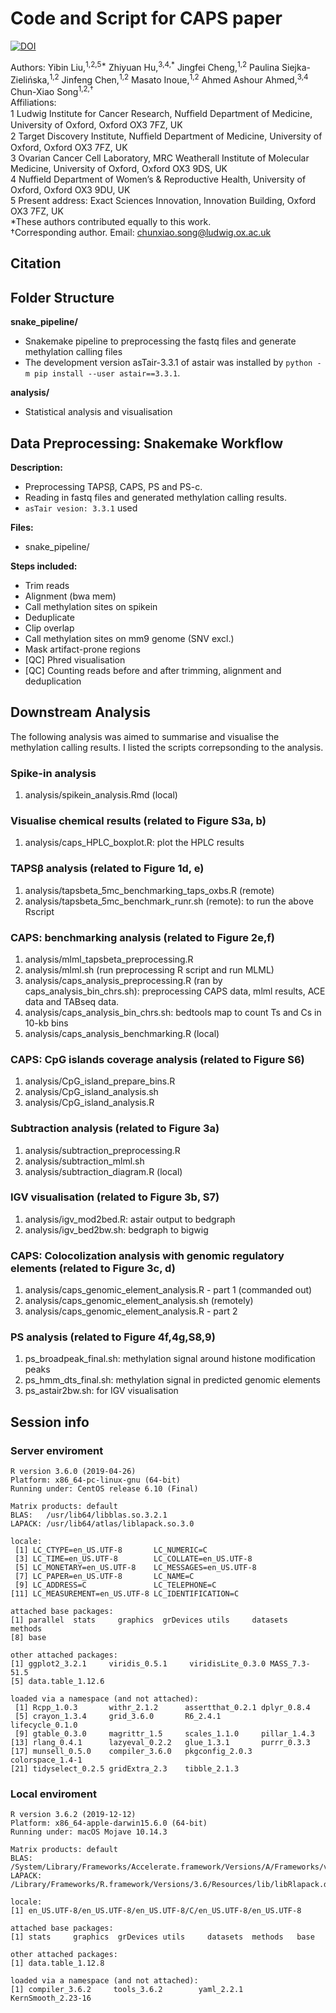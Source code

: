 # Code and Script for CAPS paper

[![DOI](https://zenodo.org/badge/DOI/10.5281/zenodo.4321048.svg)](https://doi.org/10.5281/zenodo.4321048)

Authors: Yibin Liu,<sup>1,2,5*</sup> Zhiyuan Hu,<sup>3,4,*</sup> Jingfei Cheng,<sup>1,2</sup> Paulina Siejka-Zielińska,<sup>1,2</sup> Jinfeng Chen,<sup>1,2</sup> Masato Inoue,<sup>1,2</sup> Ahmed Ashour Ahmed,<sup>3,4</sup> Chun-Xiao Song<sup>1,2,†</sup>  
Affiliations:  
1 Ludwig Institute for Cancer Research, Nufﬁeld Department of Medicine, University of Oxford, Oxford OX3 7FZ, UK  
2 Target Discovery Institute, Nufﬁeld Department of Medicine, University of Oxford, Oxford OX3 7FZ, UK  
3 Ovarian Cancer Cell Laboratory, MRC Weatherall Institute of Molecular Medicine, University of Oxford, Oxford OX3 9DS, UK  
4 Nuffield Department of Women’s & Reproductive Health, University of Oxford, Oxford OX3 9DU, UK  
5 Present address: Exact Sciences Innovation, Innovation Building, Oxford OX3 7FZ, UK  
*These authors contributed equally to this work.  
†Corresponding author. Email: chunxiao.song@ludwig.ox.ac.uk  


## Citation

## Folder Structure

**snake_pipeline/**
* Snakemake pipeline to preprocessing the fastq files and generate methylation calling files
* The development version asTair-3.3.1 of astair was installed by `python -m pip install --user astair==3.3.1`.

**analysis/**
* Statistical analysis and visualisation

## Data Preprocessing: Snakemake Workflow

**Description:**
* Preprocessing TAPS&beta;, CAPS, PS and PS-c. 
* Reading in fastq files and generated methylation calling results.
* `asTair vesion: 3.3.1` used

**Files:**
* snake_pipeline/

**Steps included:**
* Trim reads
* Alignment (bwa mem)
* Call methylation sites on spikein
* Deduplicate
* Clip overlap
* Call methylation sites on mm9 genome (SNV excl.)
* Mask artifact-prone regions
* [QC] Phred visualisation
* [QC] Counting reads before and after trimming, alignment and deduplication


## Downstream Analysis

The following analysis was aimed to summarise and visualise the methylation calling results. I listed the scripts correpsonding to the analysis.

### Spike-in analysis

1. analysis/spikein_analysis.Rmd (local)

### Visualise chemical results (related to Figure S3a, b)

1. analysis/caps_HPLC_boxplot.R: plot the HPLC results


### TAPS&beta; analysis (related to Figure 1d, e)

1. analysis/tapsbeta_5mc_benchmarking_taps_oxbs.R (remote)
1. analysis/tapsbeta_5mc_benchmark_runr.sh (remote): to run the above Rscript


### CAPS: benchmarking analysis (related to Figure 2e,f)

1. analysis/mlml_tapsbeta_preprocessing.R
1. analysis/mlml.sh (run preprocessing R script and run MLML)
1. analysis/caps_analysis_preprocessing.R (ran by caps_analysis_bin_chrs.sh): preprocessing CAPS data, mlml results, ACE data and TABseq data.
1. analysis/caps_analysis_bin_chrs.sh: bedtools map to count Ts and Cs in 10-kb bins
1. analysis/caps_analysis_benchmarking.R (local)

### CAPS: CpG islands coverage analysis (related to Figure S6)

1. analysis/CpG_island_prepare_bins.R
1. analysis/CpG_island_analysis.sh
1. analysis/CpG_island_analysis.R


### Subtraction analysis (related to Figure 3a)

1. analysis/subtraction_preprocessing.R 
1. analysis/subtraction_mlml.sh
1. analysis/subtraction_diagram.R (local)


### IGV visualisation (related to Figure 3b, S7)

1. analysis/igv_mod2bed.R: astair output to bedgraph
1. analysis/igv_bed2bw.sh: bedgraph to bigwig


### CAPS: Colocolization analysis with genomic regulatory elements (related to Figure 3c, d)

1. analysis/caps_genomic_element_analysis.R - part 1 (commanded out)
1. analysis/caps_genomic_element_analysis.sh (remotely)
1. analysis/caps_genomic_element_analysis.R - part 2

### PS analysis (related to Figure 4f,4g,S8,9)

1. ps_broadpeak_final.sh: methylation signal around histone modification peaks
1. ps_hmm_dts_final.sh: methylation signal in predicted genomic elements
1. ps_astair2bw.sh: for IGV visualisation


## Session info

### Server enviroment

```
R version 3.6.0 (2019-04-26)
Platform: x86_64-pc-linux-gnu (64-bit)
Running under: CentOS release 6.10 (Final)

Matrix products: default
BLAS:   /usr/lib64/libblas.so.3.2.1
LAPACK: /usr/lib64/atlas/liblapack.so.3.0

locale:
 [1] LC_CTYPE=en_US.UTF-8       LC_NUMERIC=C              
 [3] LC_TIME=en_US.UTF-8        LC_COLLATE=en_US.UTF-8    
 [5] LC_MONETARY=en_US.UTF-8    LC_MESSAGES=en_US.UTF-8   
 [7] LC_PAPER=en_US.UTF-8       LC_NAME=C                 
 [9] LC_ADDRESS=C               LC_TELEPHONE=C            
[11] LC_MEASUREMENT=en_US.UTF-8 LC_IDENTIFICATION=C       

attached base packages:
[1] parallel  stats     graphics  grDevices utils     datasets  methods  
[8] base     

other attached packages:
[1] ggplot2_3.2.1     viridis_0.5.1     viridisLite_0.3.0 MASS_7.3-51.5    
[5] data.table_1.12.6

loaded via a namespace (and not attached):
 [1] Rcpp_1.0.3       withr_2.1.2      assertthat_0.2.1 dplyr_0.8.4     
 [5] crayon_1.3.4     grid_3.6.0       R6_2.4.1         lifecycle_0.1.0 
 [9] gtable_0.3.0     magrittr_1.5     scales_1.1.0     pillar_1.4.3    
[13] rlang_0.4.1      lazyeval_0.2.2   glue_1.3.1       purrr_0.3.3     
[17] munsell_0.5.0    compiler_3.6.0   pkgconfig_2.0.3  colorspace_1.4-1
[21] tidyselect_0.2.5 gridExtra_2.3    tibble_2.1.3    
```

### Local enviroment

```
R version 3.6.2 (2019-12-12)
Platform: x86_64-apple-darwin15.6.0 (64-bit)
Running under: macOS Mojave 10.14.3

Matrix products: default
BLAS:   /System/Library/Frameworks/Accelerate.framework/Versions/A/Frameworks/vecLib.framework/Versions/A/libBLAS.dylib
LAPACK: /Library/Frameworks/R.framework/Versions/3.6/Resources/lib/libRlapack.dylib

locale:
[1] en_US.UTF-8/en_US.UTF-8/en_US.UTF-8/C/en_US.UTF-8/en_US.UTF-8

attached base packages:
[1] stats     graphics  grDevices utils     datasets  methods   base     

other attached packages:
[1] data.table_1.12.8

loaded via a namespace (and not attached):
[1] compiler_3.6.2     tools_3.6.2        yaml_2.2.1         KernSmooth_2.23-16
```

